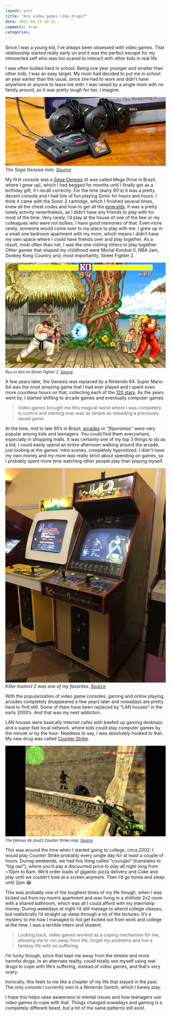 ```yaml
---
layout: post
title: "Are video games like drugs?"
date: 2021-04-13 14:31
comments: true
categories:
---
```


Since I was a young kid, I’ve always been obsessed with video games. That relationship started really early on and it was the perfect escape for my introverted self who was too scared to interact with other kids in real life.

I was often bullied hard in school. Being one year younger and smaller than other kids, I was an easy target. My mom had decided to put me in school an year earlier than the usual, since she had to work and didn’t have anywhere or anyone to leave me with. I was raised by a single mom with no family around, so it was pretty tough for her, I imagine.

![Sega mega drive mini](/images/2021/04/mega-drive.jpg.webp)
_The Sega Genesis mini. [Source](https://www.techradar.com/reviews/sega-genesis-mini-review)_

My first console was a [Sega Genesis](https://en.wikipedia.org/wiki/Sega_Genesis) (it was called Mega Drive in Brazil, where I grew up), which I had begged for months until I finally got as a birthday gift, if I recall correctly. For the time (early 90's) it was a pretty decent console and I had lots of fun playing Sonic for hours and hours. I think it came with the Sonic 2 cartridge, which I finished several times, knew all the cheat codes and how to get all the [emeralds](https://sonic.fandom.com/wiki/Chaos_Emerald). It was a pretty lonely activity nevertheless, as I didn’t have any friends to play with for most of the time. Very rarely, I’d play at the house of one of the few or my colleagues who were not bullies. I have good memories of that. Even more rarely, someone would come over to my place to play with me. I grew up in a small one bedroom apartment with my mom, which means I didn’t have my own space where I could have friends over and play together. As a result, most often than not, I was the one visiting others to play together. Other games that shaped my childhood were Mortal Kombat II, NBA Jam, Donkey Kong Country and, most importantly, Street Fighter 2.

![Ryu vs Ken on Street Fighter 2](/images/2021/04/sf2-ruy-vs-ken.jpg)
<br>
<small>_Ryu vs Ken on Street Fighter 2. [Source](https://ggn00b.com/esports/esports-fighting-games/who-is-the-best-character-in-street-fighter-ii/)_</small>

A few years later, the Genesis was replaced by a Nintendo 64. Super Mario 64 was the most amazing game that I had ever played and I spent even more countless hours on that, collecting each of the [120 stars](https://www.sca.ch/mario/). As the years went by, I started shifting to arcade games and eventually computer games.

> Video games brought me this magical world where I was completely in control and starting over was as simple as reloading a previously saved game.

At the time, mid to late 90’s in Brazil, [arcades](https://en.wikipedia.org/wiki/Amusement_arcade) or _"fliperamas"_ were very popular among kids and teenagers. You could find them everywhere, especially in shopping malls. It was certainly one of my top 3 things to do as a kid, I could easily spend an entire afternoon walking around the arcade, just looking at the games’ intro scenes, completely hypnotized. I didn’t have my own money and my mom was really strict about spending on games, so I probably spent more time watching other people play than playing myself.

![Killer Instinct 2 arcade](/images/2021/04/ki-2-arcade.jpg)
_Killer Instinct 2 was one of my favorites. [Source](https://play-again.games/2020/01/09/visitei-o-primeiro-fliperama-do-brasil/)_

With the popularization of video game consoles, gaming and online playing, arcades completely disappeared a few years later and nowadays are pretty hard to find still. Some of them have been replaced by “LAN houses” in the early 2000’s. And that was my next addiction.

LAN houses were basically Internet cafes with beefed up gaming desktops and a super fast local network, where kids could play computer games by the minute or by the hour. Needless to say, I was absolutely hooked to that. My new drug was called [Counter Strike](https://en.wikipedia.org/wiki/Counter-Strike).

![Counter Strike 1.4 de_dust](/images/2021/04/counter-strike-de-dust.jpg)
<small>_The famous de_dust2 Counter Strike map. [Source](https://www.youtube.com/watch?v=hlmi_wizhsw)_</small>

This was around the time when I started going to college, circa 2002. I would play Counter Strike probably every single day for at least a couple of hours. During weekends, we had this thing called “courujão” (translates to “big owl”), where you’d pay a discounted price to play all night long from ~10pm to 6am. We’d order loads of gigantic pizza delivery and Coke and play until we couldn’t look at a screen anymore. Then I’d go home and sleep until 2pm 😂.

This was probably one of the toughest times of my life though, when I was kicked out from my mom’s apartment and was living in a shithole 2x2 room with a shared bathroom, which was all I could afford with my internship money. During weekdays at night I’d still manage to attend college classes, but realistically I’d straight up sleep through a lot of the lectures. It’s a mystery to me how I managed to not get kicked out from work and college at the time. I was a terrible intern and student.

> Looking back, video games worked as a coping mechanism for me, allowing me to run away from life, forget my problems and live a fantasy life with no suffering.

I’m lucky though, since that kept me away from the streets and more harmful drugs. In an alternate reality, could totally see myself using real drugs to cope with life’s suffering, instead of video games, and that’s very scary.

Ironically, this feels to me like a chapter of my life that stayed in the past. The only console I currently own is a Nintendo Switch, which I barely play.

I hope this helps raise awareness to mental issues and how teenagers use video games to cope with that. Things changed nowadays and gaming is a completely different beast, but a lot of the same patterns still exist.
